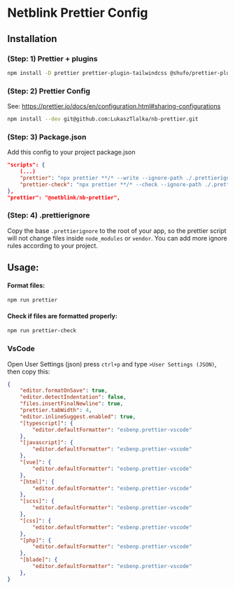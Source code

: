 # Netblink Prettier Config

## Installation

### (Step: 1) Prettier + plugins
```bash
npm install -D prettier prettier-plugin-tailwindcss @shufo/prettier-plugin-blade @prettier/plugin-php
```

### (Step: 2) Prettier Config
See: https://prettier.io/docs/en/configuration.html#sharing-configurations
```bash
npm install --dev git@github.com:LukaszTlalka/nb-prettier.git
```

### (Step: 3) Package.json
Add this config to your project package.json
```json
"scripts": {
    (...)
    "prettier": "npx prettier **/* --write --ignore-path ./.prettierignore --ignore-unknown --list-different",
    "prettier-check": "npx prettier **/* --check --ignore-path ./.prettierignore --ignore-unknown"
},
"prettier": "@netblink/nb-prettier",
```

### (Step: 4) .prettierignore
Copy the base `.prettierignore` to the root of your app, so the prettier script will not change files inside `node_modules` or `vendor`.
You can add more ignore rules according to your project.

## Usage:
#### Format files:
```bash
npm run prettier
```

#### Check if files are formatted properly:
```bash
npm run prettier-check
```

### VsCode
Open User Settings (json) press `ctrl+p` and type `>User Settings (JSON)`, then copy this:
```json
{
    "editor.formatOnSave": true,
    "editor.detectIndentation": false,
    "files.insertFinalNewline": true,
    "prettier.tabWidth": 4,
    "editor.inlineSuggest.enabled": true,
    "[typescript]": {
        "editor.defaultFormatter": "esbenp.prettier-vscode"
    },
    "[javascript]": {
        "editor.defaultFormatter": "esbenp.prettier-vscode"
    },
    "[vue]": {
        "editor.defaultFormatter": "esbenp.prettier-vscode"
    },
    "[html]": {
        "editor.defaultFormatter": "esbenp.prettier-vscode"
    },
    "[scss]": {
        "editor.defaultFormatter": "esbenp.prettier-vscode"
    },
    "[css]": {
        "editor.defaultFormatter": "esbenp.prettier-vscode"
    },
    "[php]": {
        "editor.defaultFormatter": "esbenp.prettier-vscode"
    },
    "[blade]": {
        "editor.defaultFormatter": "esbenp.prettier-vscode"
    },
}
```
